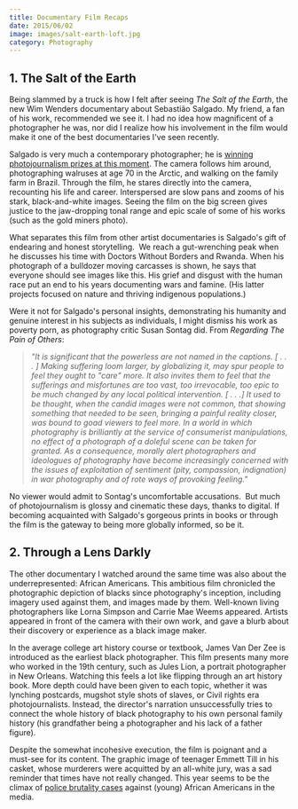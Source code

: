 ```yaml
---
title: Documentary Film Recaps
date: 2015/06/02
image: images/salt-earth-loft.jpg
category: Photography
---
```


## 1\. The Salt of the Earth

Being slammed by a truck is how I felt after seeing _The Salt of the Earth_, the new Wim Wenders documentary about Sebastião Salgado. My friend, a fan of his work, recommended we see it. I had no idea how magnificent of a photographer he was, nor did I realize how his involvement in the film would make it one of the best documentaries I've seen recently.

Salgado is very much a contemporary photographer; he is [winning photojournalism prizes at this moment](http://www.amateurphotographer.co.uk/latest/photo-news/salgado-52237). The camera follows him around, photographing walruses at age 70 in the Arctic, and walking on the family farm in Brazil. Through the film, he stares directly into the camera, recounting his life and career. Interspersed are slow pans and zooms of his stark, black-and-white images. Seeing the film on the big screen gives justice to the jaw-dropping tonal range and epic scale of some of his works (such as the gold miners photo).

What separates this film from other artist documentaries is Salgado's gift of endearing and honest storytelling.  We reach a gut-wrenching peak when he discusses his time with Doctors Without Borders and Rwanda. When his photograph of a bulldozer moving carcasses is shown, he says that everyone should see images like this. His grief and disgust with the human race put an end to his years documenting wars and famine. (His latter projects focused on nature and thriving indigenous populations.)

Were it not for Salgado's personal insights, demonstrating his humanity and genuine interest in his subjects as individuals, I might dismiss his work as poverty porn, as photography critic Susan Sontag did. From *Regarding The Pain of Others*:

> _"It is significant that the powerless are not named in the captions. \[ . . . \] Making suffering loom larger, by globalizing it, may spur people to feel they ought to "care" more. It also invites them to feel that the sufferings and misfortunes are too vast, too irrevocable, too epic to be much changed by any local political intervention. \[ . . .\] It used to be thought, when the candid images were not common, that showing something that needed to be seen, bringing a painful reality closer, was bound to goad viewers to feel more. In a world in which photography is brilliantly at the service of consumerist manipulations, no effect of a photograph of a doleful scene can be taken for granted. As a consequence, morally alert photographers and ideologues of photography have become increasingly concerned with the issues of exploitation of sentiment (pity, compassion, indignation) in war photography and of rote ways of provoking feeling."_

No viewer would admit to Sontag's uncomfortable accusations.  But much of photojournalism is glossy and cinematic these days, thanks to digital. If becoming acquainted with Salgado's gorgeous prints in books or through the film is the gateway to being more globally informed, so be it.

## 2\. Through a Lens Darkly

The other documentary I watched around the same time was also about the underrepresented: African Americans. This ambitious film chronicled the photographic depiction of blacks since photography's inception, including imagery used against them, and images made by them. Well-known living photographers like Lorna Simpson and Carrie Mae Weems appeared. Artists appeared in front of the camera with their own work, and gave a blurb about their discovery or experience as a black image maker.

In the average college art history course or textbook, James Van Der Zee is introduced as the earliest black photographer. This film presents many more who worked in the 19th century, such as Jules Lion, a portrait photographer in New Orleans. Watching this feels a lot like flipping through an art history book. More depth could have been given to each topic, whether it was lynching postcards, mugshot style shots of slaves, or Civil rights era photojournalists. Instead, the director's narration unsuccessfully tries to connect the whole history of black photography to his own personal family history (his grandfather being a photographer and his lack of a father figure).

Despite the somewhat incohesive execution, the film is poignant and a must-see for its content. The graphic image of teenager Emmett Till in his casket, whose murderers were acquitted by an all-white jury, was a sad reminder that times have not really changed. This year seems to be the climax of [police brutality cases](http://www.telegraph.co.uk/news/worldnews/northamerica/usa/11446472/A-timeline-of-police-attacks-in-the-USA.html) against (young) African Americans in the media.
